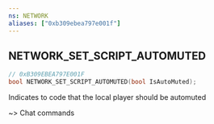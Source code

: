 ```yaml
---
ns: NETWORK
aliases: ["0xb309ebea797e001f"]
---
```

## NETWORK_SET_SCRIPT_AUTOMUTED

```c
// 0xB309EBEA797E001F
bool NETWORK_SET_SCRIPT_AUTOMUTED(bool IsAutoMuted);
```

Indicates to code that the local player should be automuted

~> Chat commands

